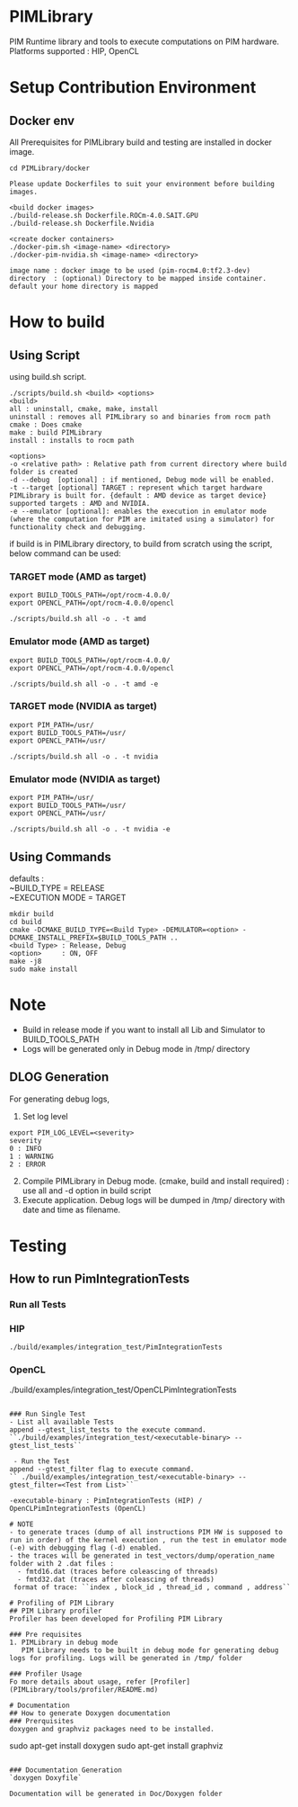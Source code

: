 # PIMLibrary

PIM Runtime library and tools to execute computations on PIM hardware.  
Platforms supported : HIP, OpenCL

# Setup Contribution Environment
## Docker env

All Prerequisites for PIMLibrary build and testing are installed in docker image.

```
cd PIMLibrary/docker

Please update Dockerfiles to suit your environment before building images.

<build docker images>
./build-release.sh Dockerfile.ROCm-4.0.SAIT.GPU
./build-release.sh Dockerfile.Nvidia

<create docker containers>
./docker-pim.sh <image-name> <directory>
./docker-pim-nvidia.sh <image-name> <directory>

image name : docker image to be used (pim-rocm4.0:tf2.3-dev)
directory  : (optional) Directory to be mapped inside container. default your home directory is mapped
```
# How to build
## Using Script
using build.sh script.
```
./scripts/build.sh <build> <options>
<build>
all : uninstall, cmake, make, install
uninstall : removes all PIMLibrary so and binaries from rocm path
cmake : Does cmake
make : build PIMLibrary
install : installs to rocm path

<options>
-o <relative path> : Relative path from current directory where build folder is created
-d --debug  [optional] : if mentioned, Debug mode will be enabled.
-t --target [optional] TARGET : represent which target hardware PIMLibrary is built for. {default : AMD device as target device}
supported targets : AMD and NVIDIA.  
-e --emulator [optional]: enables the execution in emulator mode (where the computation for PIM are imitated using a simulator) for functionality check and debugging.  
```
if build is in PIMLibrary directory, to build from scratch using the script, below command can be used:  
### TARGET mode  (AMD as target)
```
export BUILD_TOOLS_PATH=/opt/rocm-4.0.0/
export OPENCL_PATH=/opt/rocm-4.0.0/opencl
```
```
./scripts/build.sh all -o . -t amd
```
### Emulator mode  (AMD as target)
```
export BUILD_TOOLS_PATH=/opt/rocm-4.0.0/
export OPENCL_PATH=/opt/rocm-4.0.0/opencl
```
```
./scripts/build.sh all -o . -t amd -e
```
### TARGET mode  (NVIDIA as target)
```
export PIM_PATH=/usr/
export BUILD_TOOLS_PATH=/usr/
export OPENCL_PATH=/usr/
```
```
./scripts/build.sh all -o . -t nvidia
```
### Emulator mode  (NVIDIA as target)
```
export PIM_PATH=/usr/
export BUILD_TOOLS_PATH=/usr/
export OPENCL_PATH=/usr/
```
```
./scripts/build.sh all -o . -t nvidia -e
```
## Using Commands
defaults :  
~BUILD_TYPE = RELEASE  
~EXECUTION MODE = TARGET  
```
mkdir build
cd build
cmake -DCMAKE_BUILD_TYPE=<Build Type> -DEMULATOR=<option> -DCMAKE_INSTALL_PREFIX=$BUILD_TOOLS_PATH ..
<build Type> : Release, Debug
<option>     : ON, OFF
make -j8
sudo make install
```

# Note
- Build in release mode if you want to install all Lib and Simulator to BUILD_TOOLS_PATH 
- Logs will be generated only in Debug mode in /tmp/ directory

## DLOG Generation
For generating debug logs,
1. Set log level
``` 
export PIM_LOG_LEVEL=<severity> 
severity
0 : INFO
1 : WARNING
2 : ERROR
```
2. Compile PIMLibrary in Debug mode. (cmake, build and install required) : use all and -d option in build script
3. Execute application. Debug logs will be dumped in /tmp/ directory with date and time as filename.

# Testing

## How to run PimIntegrationTests

### Run all Tests
### HIP
```
./build/examples/integration_test/PimIntegrationTests
```
### OpenCL

./build/examples/integration_test/OpenCLPimIntegrationTests
```

### Run Single Test
- List all available Tests
append --gtest_list_tests to the execute command.  
``./build/examples/integration_test/<executable-binary> --gtest_list_tests``  

 - Run the Test  
append --gtest_filter flag to execute command.  
`` ./build/examples/integration_test/<executable-binary> --gtest_filter=<Test from List>``

-executable-binary : PimIntegrationTests (HIP) / OpenCLPimIntegrationTests (OpenCL)

# NOTE  
- to generate traces (dump of all instructions PIM HW is supposed to run in order) of the kernel execution , run the test in emulator mode (-e) with debugging flag (-d) enabled.
- the traces will be generated in test_vectors/dump/operation_name folder with 2 .dat files :   
  - fmtd16.dat (traces before coleascing of threads)  
  - fmtd32.dat (traces after coleascing of threads)  
 format of trace: ``index , block_id , thread_id , command , address``

# Profiling of PIM Library
## PIM Library profiler
Profiler has been developed for Profiling PIM Library

### Pre requisites
1. PIMLibrary in debug mode
   PIM Library needs to be built in debug mode for generating debug logs for profiling. Logs will be generated in /tmp/ folder

### Profiler Usage
Fo more details about usage, refer [Profiler](PIMLibrary/tools/profiler/README.md)

# Documentation
## How to generate Doxygen documentation
### Prerquisites
doxygen and graphviz packages need to be installed.
```
sudo apt-get install doxygen
sudo apt-get install graphviz
```

### Documentation Generation
`doxygen Doxyfile`

Documentation will be generated in Doc/Doxygen folder

